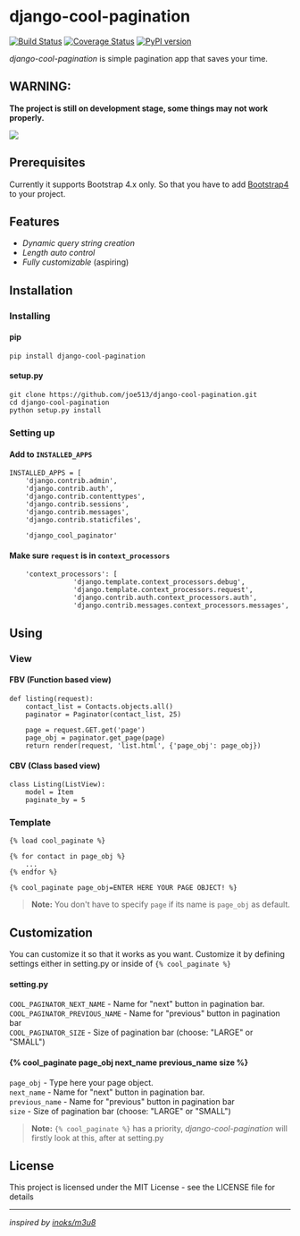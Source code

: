 # django-cool-pagination

[![Build Status](https://travis-ci.org/joe513/django-cool-pagination.svg?branch=master)](https://travis-ci.org/joe513/django-cool-pagination)
[![Coverage Status](https://coveralls.io/repos/github/joe513/django-cool-pagination/badge.svg?branch=master)](https://coveralls.io/github/joe513/django-cool-pagination?branch=master)
[![PyPI version](https://badge.fury.io/py/django-cool-pagination.svg)](https://badge.fury.io/py/django-cool-pagination)

*django-cool-pagination* is simple pagination app that saves your time.

## WARNING:
 **The project is still on development stage, some things may not work properly.**
 
 
<img src="https://upload.wikimedia.org/wikipedia/commons/thumb/8/87/Old_book_bindings.jpg/1280px-Old_book_bindings.jpg" />

## Prerequisites
Currently it supports Bootstrap 4.x only. So that you have to add [Bootstrap4](https://getbootstrap.com/docs/4.1/getting-started/download) to your project.
## Features
   - _Dynamic query string creation_
   - _Length auto control_
   - _Fully customizable_ (aspiring)
   
## Installation
### Installing
#### pip
    pip install django-cool-pagination
#### setup.py
    git clone https://github.com/joe513/django-cool-pagination.git
    cd django-cool-pagination
    python setup.py install
### Setting up
#### Add to `INSTALLED_APPS`
    INSTALLED_APPS = [
        'django.contrib.admin',
        'django.contrib.auth',
        'django.contrib.contenttypes',
        'django.contrib.sessions',
        'django.contrib.messages',
        'django.contrib.staticfiles',
        
        'django_cool_paginator'
#### Make sure `request` is in `context_processors`
        'context_processors': [
                    'django.template.context_processors.debug',
                    'django.template.context_processors.request',
                    'django.contrib.auth.context_processors.auth',
                    'django.contrib.messages.context_processors.messages',

## Using

### View
#### FBV (Function based view)

    def listing(request):
        contact_list = Contacts.objects.all()
        paginator = Paginator(contact_list, 25)

        page = request.GET.get('page')
        page_obj = paginator.get_page(page)
        return render(request, 'list.html', {'page_obj': page_obj})

#### CBV (Class based view)

    class Listing(ListView):
        model = Item
        paginate_by = 5

### Template
    {% load cool_paginate %}
    
    {% for contact in page_obj %}
        ...
    {% endfor %}
    
    {% cool_paginate page_obj=ENTER HERE YOUR PAGE OBJECT! %}
> **Note:**
You don't have to specify `page` if its name is `page_obj` as default.

## Customization
You can customize it so that it works as you want. Customize it by defining settings either in setting.py or 
inside of `{% cool_paginate %} `

#### setting.py

`COOL_PAGINATOR_NEXT_NAME` - Name for "next" button in pagination bar. <br/>
`COOL_PAGINATOR_PREVIOUS_NAME` - Name for "previous" button in pagination bar <br/>
`COOL_PAGINATOR_SIZE` - Size of pagination bar (choose: "LARGE" or "SMALL") <br/>


#### {% cool_paginate page_obj next_name previous_name size %}
`page_obj` - Type here your page object. <br/>
`next_name` - Name for "next" button in pagination bar. <br/>
`previous_name` - Name for "previous" button in pagination bar <br/>
`size` - Size of pagination bar (choose: "LARGE" or "SMALL") <br/>


> **Note:**
> `{% cool_paginate %}` has a priority, _django-cool-pagination_ will firstly look at this, after at setting.py

## License
This project is licensed under the MIT License - see the LICENSE file for details
<hr/>


_inspired by [inoks/m3u8](https://github.com/inoks/m3u8)_
 